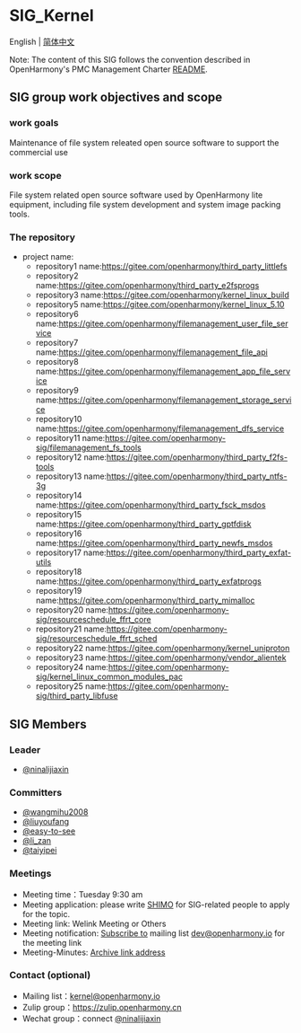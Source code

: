 # SIG_Kernel
 English | [简体中文](./sig_kernel_cn.md)
 
 Note: The content of this SIG follows the convention described in OpenHarmony's PMC Management Charter [README](/zh/pmc.md).

## SIG group work objectives and scope

### work goals
Maintenance of file system releated open source software to support the commercial use
### work scope
File system related open source software used by OpenHarmony lite equipment, including file system development and system image packing tools.
### The repository 
- project name:
  - repository1 name:https://gitee.com/openharmony/third_party_littlefs
  - repository2 name:https://gitee.com/openharmony/third_party_e2fsprogs
  - repository3 name:https://gitee.com/openharmony/kernel_linux_build
  - repository5 name:https://gitee.com/openharmony/kernel_linux_5.10
  - repository6 name:https://gitee.com/openharmony/filemanagement_user_file_service
  - repository7 name:https://gitee.com/openharmony/filemanagement_file_api
  - repository8 name:https://gitee.com/openharmony/filemanagement_app_file_service
  - repository9 name:https://gitee.com/openharmony/filemanagement_storage_service
  - repository10 name:https://gitee.com/openharmony/filemanagement_dfs_service
  - repository11 name:https://gitee.com/openharmony-sig/filemanagement_fs_tools
  - repository12 name:https://gitee.com/openharmony/third_party_f2fs-tools
  - repository13 name:https://gitee.com/openharmony/third_party_ntfs-3g
  - repository14 name:https://gitee.com/openharmony/third_party_fsck_msdos
  - repository15 name:https://gitee.com/openharmony/third_party_gptfdisk
  - repository16 name:https://gitee.com/openharmony/third_party_newfs_msdos
  - repository17 name:https://gitee.com/openharmony/third_party_exfat-utils
  - repository18 name:https://gitee.com/openharmony/third_party_exfatprogs
  - repository19 name:https://gitee.com/openharmony/third_party_mimalloc
  - repository20 name:https://gitee.com/openharmony-sig/resourceschedule_ffrt_core
  - repository21 name:https://gitee.com/openharmony-sig/resourceschedule_ffrt_sched
  - repository22 name:https://gitee.com/openharmony/kernel_uniproton
  - repository23 name:https://gitee.com/openharmony/vendor_alientek
  - repository24 name:https://gitee.com/openharmony-sig/kernel_linux_common_modules_pac
  - repository25 name:https://gitee.com/openharmony-sig/third_party_libfuse

## SIG Members

### Leader
- [@ninalijiaxin](https://gitee.com/ninalijiaxin)

### Committers
- [@wangmihu2008](https://gitee.com/wangmihu2008)
- [@liuyoufang](https://gitee.com/liuyoufang)
- [@easy-to-see](https://gitee.com/easy-to-see)
- [@li_zan](https://gitee.com/li_zan)
- [@taiyipei](https://gitee.com/taiyipei)

### Meetings
 - Meeting time：Tuesday 9:30 am
 - Meeting application: please write [SHIMO](https://shimo.im/sheets/VgQV6VjCJ9cXtY8G/MODOC) for SIG-related people to apply for the topic.
 - Meeting link: Welink Meeting or Others
 - Meeting notification: [Subscribe to](https://lists.openatom.io/hyperkitty/list/dev@openharmony.io/) mailing list dev@openharmony.io for the meeting link
 - Meeting-Minutes: [Archive link address](https://gitee.com/openharmony-sig/sig-content)

### Contact (optional)

- Mailing list：kernel@openharmony.io
- Zulip group：https://zulip.openharmony.cn
- Wechat group：connect [@ninalijiaxin](https://gitee.com/ninalijiaxin)

